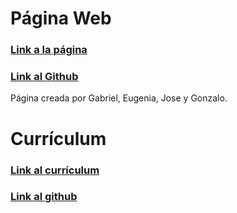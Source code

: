 # Página Web
### [Link a la página](https://gonlelo.github.io/)
### [Link al Github](https://github.com/gonlelo/gonlelo.github.io)
Página creada por Gabriel, Eugenia, Jose y Gonzalo.

# Currículum
### [Link al currículum](https://gonlelo.github.io/)
### [Link al github](https://github.com/gonlelo/gonlelo.github.io)

